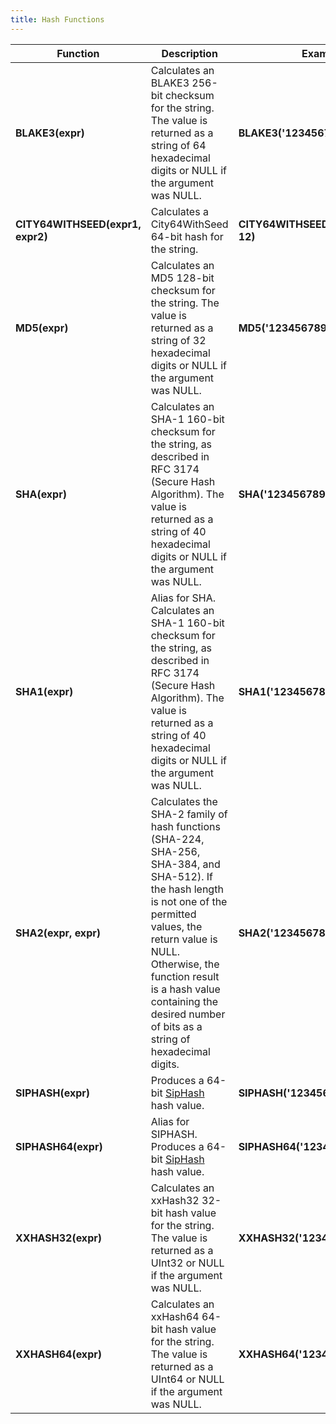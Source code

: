 ```yaml
---
title: Hash Functions
---
```


| Function                         | Description                                                                                                                                                                                                                                                                                      | Example                              | Result                                                           |
|----------------------------------|--------------------------------------------------------------------------------------------------------------------------------------------------------------------------------------------------------------------------------------------------------------------------------------------------|--------------------------------------|------------------------------------------------------------------|
| **BLAKE3(expr)**                 | Calculates an BLAKE3 256-bit checksum for the string. The value is returned as a string of 64 hexadecimal digits or NULL if the argument was NULL.                                                                                                                                               | **BLAKE3('1234567890')**             | d12e417e04494572b561ba2c12c3d7f9e5107c4747e27b9a8a54f8480c63e841 |
| **CITY64WITHSEED(expr1, expr2)** | Calculates a City64WithSeed 64-bit hash for the string.                                                                                                                                                                                                                                          | **CITY64WITHSEED('1234567890', 12)** | 10660895976650300430                                             |
| **MD5(expr)**                    | Calculates an MD5 128-bit checksum for the string. The value is returned as a string of 32 hexadecimal digits or NULL if the argument was NULL.                                                                                                                                                  | **MD5('1234567890')**                | e807f1fcf82d132f9bb018ca6738a19f                                 |
| **SHA(expr)**                    | Calculates an SHA-1 160-bit checksum for the string, as described in RFC 3174 (Secure Hash Algorithm). The value is returned as a string of 40 hexadecimal digits or NULL if the argument was NULL.                                                                                              | **SHA('1234567890')**                | 01b307acba4f54f55aafc33bb06bbbf6ca803e9a                         |
| **SHA1(expr)**                   | Alias for SHA. Calculates an SHA-1 160-bit checksum for the string, as described in RFC 3174 (Secure Hash Algorithm). The value is returned as a string of 40 hexadecimal digits or NULL if the argument was NULL.                                                                               | **SHA1('1234567890')**               | 01b307acba4f54f55aafc33bb06bbbf6ca803e9a                         |
| **SHA2(expr, expr)**             | Calculates the SHA-2 family of hash functions (SHA-224, SHA-256, SHA-384, and SHA-512). If the hash length is not one of the permitted values, the return value is NULL. Otherwise, the function result is a hash value containing the desired number of bits as a string of hexadecimal digits. | **SHA2('1234567890', 0)**            | c775e7b757ede630cd0aa1113bd102661ab38829ca52a6422ab782862f268646 |
| **SIPHASH(expr)**                | Produces a 64-bit [SipHash](https://en.wikipedia.org/wiki/SipHash) hash value.                                                                                                                                                                                                                   | **SIPHASH('1234567890')**            | 18110648197875983073                                             |
| **SIPHASH64(expr)**              | Alias for SIPHASH. Produces a 64-bit [SipHash](https://en.wikipedia.org/wiki/SipHash) hash value.                                                                                                                                                                                                | **SIPHASH64('1234567890')**          | 18110648197875983073                                             |
| **XXHASH32(expr)**               | Calculates an xxHash32 32-bit hash value for the string. The value is returned as a UInt32 or NULL if the argument was NULL.                                                                                                                                                                     | **XXHASH32('1234567890')**           | 3896585587                                                       |
| **XXHASH64(expr)**               | Calculates an xxHash64 64-bit hash value for the string. The value is returned as a UInt64 or NULL if the argument was NULL.                                                                                                                                                                     | **XXHASH64('1234567890')**           | 12237639266330420150                                             |